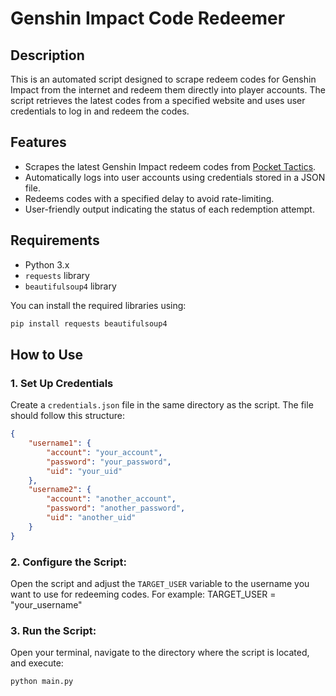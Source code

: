 # Genshin Impact Code Redeemer

## Description
This is an automated script designed to scrape redeem codes for Genshin Impact from the internet and redeem them directly into player accounts. The script retrieves the latest codes from a specified website and uses user credentials to log in and redeem the codes.

## Features
- Scrapes the latest Genshin Impact redeem codes from [Pocket Tactics](https://www.pockettactics.com/genshin-impact/codes).
- Automatically logs into user accounts using credentials stored in a JSON file.
- Redeems codes with a specified delay to avoid rate-limiting.
- User-friendly output indicating the status of each redemption attempt.

## Requirements
- Python 3.x
- `requests` library
- `beautifulsoup4` library

You can install the required libraries using:
```bash
pip install requests beautifulsoup4
```

## How to Use

### 1. Set Up Credentials

Create a `credentials.json` file in the same directory as the script. The file should follow this structure:

```json
{
    "username1": {
        "account": "your_account",
        "password": "your_password",
        "uid": "your_uid"
    },
    "username2": {
        "account": "another_account",
        "password": "another_password",
        "uid": "another_uid"
    }
}
```
### 2. Configure the Script:

Open the script and adjust the `TARGET_USER` variable to the username you want to use for redeeming codes.
For example: TARGET_USER = "your_username"

### 3. Run the Script:

Open your terminal, navigate to the directory where the script is located, and execute:
```bash
python main.py
```

